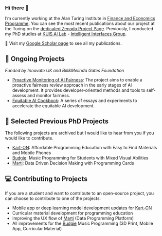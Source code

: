 ### Hi there 👋 

I’m currently working at the Alan Turing Institute in [Finance and Economics Programme](https://www.turing.ac.uk/research/research-programmes/finance-and-economics). You can see the most recent publications about our project at the Turing on the [dedicated Zenodo Project Page](https://zenodo.org/communities/tdi). Previously, I conducted my PhD studies at [KUIS AI Lab](https://ai.ku.edu.tr/) - [Intelligent Interfaces Group](https://iui.ku.edu.tr/). 

📝 Visit my [Google Scholar page](https://scholar.google.com/citations?user=Ajpd3NwAAAAJ&hl=en) to see all my publications.

## 🚀 Ongoing Projects

*Funded by Innovate UK and Bill&Melinda Gates Foundation*

- [Proactive Monitoring of AI Fairness](https://github.com/alan-turing-institute/fairness-monitoring/): The project aims to enable a proactive fairness review approach in the early stages of AI development. It provides developer-oriented methods and tools to self-assess and monitor fairness.
- [Equitable AI Cookbook](https://asabuncuoglu13.github.io/equitable-ai-cookbook/): A series of essays and experiments to accelerate the equitable AI development.

## 🌱 Selected Previous PhD Projects

The following projects are archived but I would like to hear from you if you would like to contribute.

- [Kart-ON](https://github.com/karton-project/): Affordable Programming Education with Easy to Find Materials and Mobile Phones
- [Budgie](https://asabuncuoglu13.github.io/budgie-tangible-music-kit/): Music Programming for Students with Mixed Visual Abilities
- [Marti](https://github.com/karton-project/marti): Data Driven Decision Making with Programming Cards

## 💻 Contributing to Projects

If you are a student and want to contribute to an open-source project, you can choose to contribute to one of the projects:

- Mobile app or deep learning model development updates for [Kart-ON](https://github.com/karton-project/karton-android)
- Curricular material development for programming education
- Improving the UX flow of [Marti](https://github.com/karton-project/marti) (Data Programming Platform)
- All improvements for the [Budgie](https://asabuncuoglu13.github.io/budgie-tangible-music-kit/) Music Programming (3D Print, Mobile App, Curricular Material)
